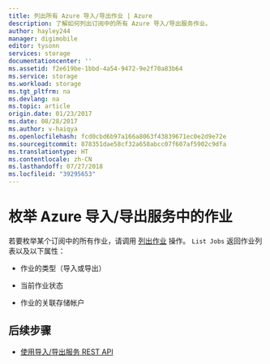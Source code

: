 ```yaml
---
title: 列出所有 Azure 导入/导出作业 | Azure
description: 了解如何列出订阅中的所有 Azure 导入/导出服务作业。
author: hayley244
manager: digimobile
editor: tysonn
services: storage
documentationcenter: ''
ms.assetid: f2e619be-1bbd-4a54-9472-9e2f70a83b64
ms.service: storage
ms.workload: storage
ms.tgt_pltfrm: na
ms.devlang: na
ms.topic: article
origin.date: 01/23/2017
ms.date: 08/28/2017
ms.author: v-haiqya
ms.openlocfilehash: fcd0cbd6b97a166a8063f43839671ec0e2d9e72e
ms.sourcegitcommit: 878351dae58cf32a658abcc07f607af5902c9dfa
ms.translationtype: HT
ms.contentlocale: zh-CN
ms.lasthandoff: 07/27/2018
ms.locfileid: "39295653"
---
```

# <a name="enumerating-jobs-in-the-azure-importexport-service"></a>枚举 Azure 导入/导出服务中的作业
若要枚举某个订阅中的所有作业，请调用 [列出作业](https://docs.microsoft.com/rest/api/storageimportexport/jobs#Jobs_List) 操作。 `List Jobs` 返回作业列表以及以下属性：

-   作业的类型（导入或导出）

-   当前作业状态

-   作业的关联存储帐户

## <a name="next-steps"></a>后续步骤

* [使用导入/导出服务 REST API](storage-import-export-using-the-rest-api.md)